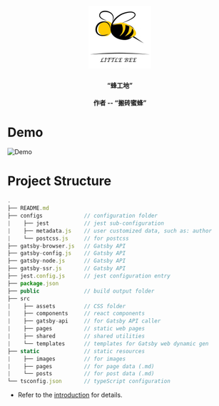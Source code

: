 <h1 align="center">
    <img alt="LittleBee" title="Lumen" src="https://github.com/yuxiang660/little-bee-client/blob/master/.github/logo.jpg" width="140"> </br>
</h1>

<h4 align="center">
  “蜂工地”
</h4>
<h4 align="center">
  作者 -- “搬砖蜜蜂”
</h4>

# Demo
![Demo](https://github.com/yuxiang660/little-bee-client/blob/master/static/posts/3/little-bee-client.gif)

# Project Structure
```js
.
├── README.md
├── configs             // configuration folder
|    ├── jest           // jest sub-configuration
|    ├── metadata.js    // user customized data, such as: author
|    └── postcss.js     // for postcss
├── gatsby-browser.js   // Gatsby API
├── gatsby-config.js    // Gatsby API
├── gatsby-node.js      // Gatsby API
├── gatsby-ssr.js       // Gatsby API
├── jest.config.js      // jest configuration entry
├── package.json
├── public              // build output folder
├── src
|    ├── assets         // CSS folder
|    ├── components     // react components
|    ├── gatsby-api     // for Gatsby API caller
|    ├── pages          // static web pages
|    ├── shared         // shared utilities
|    └── templates      // templates for Gatsby web dynamic gen
├── static              // static resources
|    ├── images         // for images
|    ├── pages          // for page data (.md)
|    └── posts          // for post data (.md)
└── tsconfig.json       // typeScript configuration
```
- Refer to the [introduction](https://yuxiang660.github.io/little-bee-client/posts/3/2020-02-09---Little-Bee-Client-Intro/) for details.
